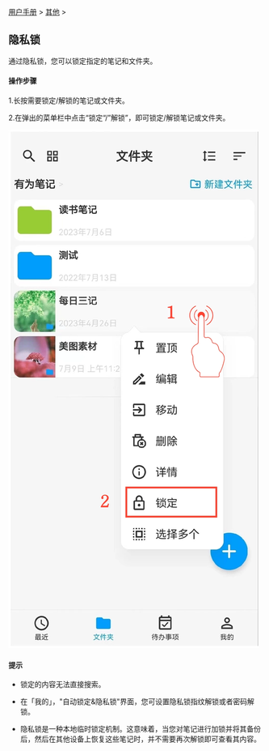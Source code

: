 [用户手册](/dragonnest/drawnote/manual) > [其他](/dragonnest/drawnote/manual/other) >

隐私锁
---
通过隐私锁，您可以锁定指定的笔记和文件夹。
#### 操作步骤

1.长按需要锁定/解锁的笔记或文件夹。

2.在弹出的菜单栏中点击“锁定“/”解锁”，即可锁定/解锁笔记或文件夹。

![](imgs/privacy_lock.png)

#### 提示
- 锁定的内容无法直接搜索。


- 在「我的」，"自动锁定&隐私锁"界面，您可设置隐私锁指纹解锁或者密码解锁。


- 隐私锁是一种本地临时锁定机制。这意味着，当您对笔记进行加锁并将其备份后，然后在其他设备上恢复这些笔记时，并不需要再次解锁即可查看其内容。